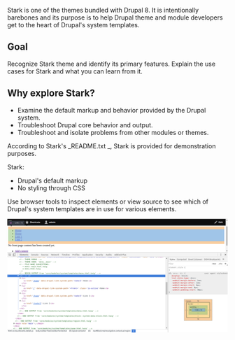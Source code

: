 Stark is one of the themes bundled with Drupal 8. It is intentionally barebones and its purpose is to help Drupal theme and module developers get to the heart of Drupal's system templates.

## Goal

Recognize Stark theme and identify its primary features. Explain the use cases for Stark and what you can learn from it.

## Why explore Stark?

* Examine the default markup and behavior provided by the Drupal system.
* Troubleshoot Drupal core behavior and output.
* Troubleshoot and isolate problems from other modules or themes.

According to Stark's _README.txt _, Stark is provided for demonstration purposes.

Stark:

* Drupal's default markup
* No styling through CSS

Use browser tools to inspect elements or view source to see which of Drupal's system templates are in use for various elements.

![](/assets/stark.png)

